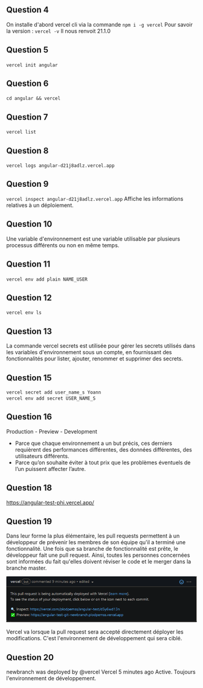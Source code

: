 ## Question 4
On installe d'abord vercel cli via la commande
`npm i -g vercel`
Pour savoir la version : `vercel -v`
Il nous renvoit 21.1.0

## Question 5
`vercel init angular`

## Question 6
`cd angular && vercel`

## Question 7
`vercel list`

## Question 8
`vercel logs angular-d21j8adlz.vercel.app`

## Question 9
`vercel inspect angular-d21j8adlz.vercel.app`
Affiche les informations relatives à un déploiement.

## Question 10
Une variable d'environnement est une variable utilisable par plusieurs processus différents ou non en même temps.

## Question 11
`vercel env add plain NAME_USER`

## Question 12
`vercel env ls`

## Question 13
La commande vercel secrets est utilisée pour gérer les secrets utilisés dans les variables d'environnement sous un compte, en fournissant des fonctionnalités pour lister, ajouter, renommer et supprimer des secrets.

## Question 15
```
vercel secret add user_name_s Yoann
vercel env add secret USER_NAME_S
```

## Question 16
Production - Preview - Development
- Parce que chaque environnement a un but précis, ces derniers requièrent des performances différentes, des données différentes, des utilisateurs différents.
- Parce qu’on souhaite éviter à tout prix que les problèmes éventuels de l’un puissent affecter l’autre.

## Question 18
https://angular-test-phi.vercel.app/

## Question 19
Dans leur forme la plus élémentaire, les pull requests permettent à un développeur de prévenir les membres de son équipe qu'il a terminé une fonctionnalité. Une fois que sa branche de fonctionnalité est prête, le développeur fait une pull request. Ainsi, toutes les personnes concernées sont informées du fait qu'elles doivent réviser le code et le merger dans la branche master.

![capture](https://github.com/PlodPemss/angular-test/blob/master/capture.PNG)

Vercel va lorsque la pull request sera accepté directement déployer les modifications. C'est l'environnement de développement qui sera ciblé.

## Question 20
newbranch was deployed by @vercel Vercel 5 minutes ago Active.
Toujours l'environnement de développement.
